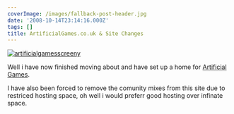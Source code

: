 ```yaml
---
coverImage: /images/fallback-post-header.jpg
date: '2008-10-14T23:14:16.000Z'
tags: []
title: ArtificialGames.co.uk & Site Changes
---
```


[![](/wp-content/uploads/2008/10/artificialgamesscreeny.png "artificialgamesscreeny")](www.artificialgames.co.uk)

Well i have now finished moving about and have set up a home for [Artificial Games](https://www.artificialgames.co.uk).<!-- more -->

I have also been forced to remove the comunity mixes from this site due to restriced hosting space, oh well i would preferr good hosting over infinate space.
